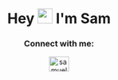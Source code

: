 
  <h1 align="center">Hey <img src="https://raw.githubusercontent.com/iampavangandhi/iampavangandhi/master/gifs/Hi.gif" width="30px"> I'm Sam </h1>
  <h3 align="center">Connect with me:</h3>
  <p align="center">
  <a href="https://linkedin.com/in/samuelwaweru2001" target="blank"><img align="center" src="https://raw.githubusercontent.com/rahuldkjain/github-profile-readme-generator/master/src/images/icons/Social/linked-in-alt.svg" alt="samuelwaweru01" height="30" width="40" /></a>
  </p>

  
    

    
